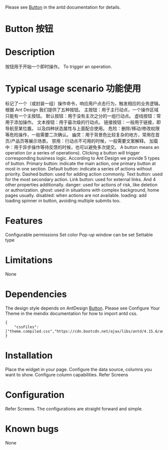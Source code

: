 Please see [Button](https://ant.design/components/button-cn/) in the antd documentation for details.

# Button 按钮

# Description

按钮用于开始一个即时操作。
To trigger an operation.

# Typical usage scenario 功能使用

标记了一个（或封装一组）操作命令，响应用户点击行为，触发相应的业务逻辑。
根据 Ant Design 我们提供了五种按钮。
主按钮：用于主行动点，一个操作区域只能有一个主按钮。
默认按钮：用于没有主次之分的一组行动点。
虚线按钮：常用于添加操作。
文本按钮：用于最次级的行动点。
链接按钮：一般用于链接，即导航至某位置。
以及四种状态属性与上面配合使用。
危险：删除/移动/修改权限等危险操作，一般需要二次确认。
幽灵：用于背景色比较复杂的地方，常用在首页/产品页等展示场景。
禁用：行动点不可用的时候，一般需要文案解释。
加载中：用于异步操作等待反馈的时候，也可以避免多次提交。
A button means an operation (or a series of operations). Clicking a button will trigger corresponding business logic.
According to Ant Design we provide 5 types of button.
Primary button: indicate the main action, one primary button at most in one section.
Default button: indicate a series of actions without priority.
Dashed button: used for adding action commonly.
Text button: used for the most secondary action.
Link button: used for external links.
And 4 other properties additionally.
danger: used for actions of risk, like deletion or authorization.
ghost: used in situations with complex background, home pages usually.
disabled: when actions are not available.
loading: add loading spinner in button, avoiding multiple submits too.

# Features

Configurable permissions
Set color
Pop-up window can be set
Settable type

# Limitations

None

# Dependencies

The design style depends on AntDesign [Button](https://ant.design/components/button-cn/).
Please see Configure Your Theme in the mendix documentation for how to import antd css.

```
{
    "cssFiles": ["theme.compiled.css","https://cdn.bootcdn.net/ajax/libs/antd/4.15.6/antd.min.css"]
}

```

# Installation

Place the widget in your page. Configure the data source, columns you want to show. Configure column capabilities. Refer Screens

# Configuration

Refer Screens. The configurations are straight forward and simple.

# Known bugs

None
